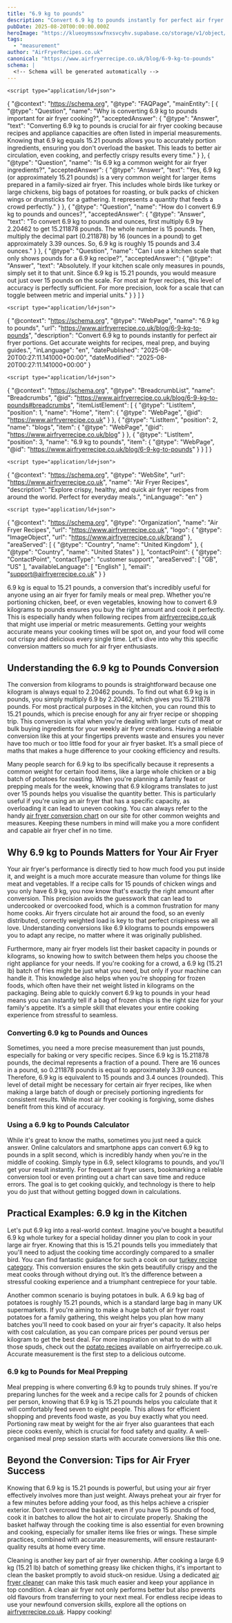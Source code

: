 ```yaml
---
title: "6.9 kg to pounds"
description: "Convert 6.9 kg to pounds instantly for perfect air fryer portions. Get accurate weights for recipes, meal prep, and buying guides."
pubDate: 2025-08-20T00:00:00.000Z
heroImage: "https://klueoymssxwfnxsvcyhv.supabase.co/storage/v1/object/public/Shmucket/6-9-kg-to-pounds.webp"
tags:
  - "measurement"
author: "AirFryerRecipes.co.uk"
canonical: "https://www.airfryerrecipe.co.uk/blog/6-9-kg-to-pounds"
schema: |
  <!-- Schema will be generated automatically -->
---
```

<script type="application/ld+json">
{
    "@context": "https://schema.org",
    "@type": "BlogPosting",
    "url": "https://www.airfryerrecipe.co.uk/blog/6-9-kg-to-pounds",
    "mainEntityOfPage": {
        "@type": "WebPage",
        "@id": "https://www.airfryerrecipe.co.uk/blog/6-9-kg-to-pounds"
    },
    "headline": "Easy 6.9 kg to Pounds Conversion for Air Fryer Cooking",
    "description": "Convert 6.9 kg to pounds instantly for perfect air fryer portions. Get accurate weights for recipes, meal prep, and buying guides.",
    "author": {
        "@type": "Person",
        "name": "AirFryerRecipes.co.uk",
        "url": "https://www.airfryerrecipe.co.uk/about",
        "image": {
            "@type": "ImageObject",
            "url": "https://klueoymssxwfnxsvcyhv.supabase.co/storage/v1/object/public/Shmucket/Me.jpg"
        }
    },
    "publisher": {
        "@type": "Organization",
        "name": "Air Fryer Recipe",
        "logo": {
            "@type": "ImageObject",
            "url": "https://cdn.prod.website-files.com/68224a465dfe9a7ab4f57570/6844191451a8b2f1e37e63cc_Untitled%20design%20-%202025-06-05T205644.948%20(1).png"
        }
    },
    "datePublished": "2025-08-20T00:27:11.141Z",
    "dateModified": "2025-08-20T00:27:11.141Z",
    "image": {
        "@type": "ImageObject",
        "url": "https://klueoymssxwfnxsvcyhv.supabase.co/storage/v1/object/public/Shmucket/6-9-kg-to-pounds.webp"
    },
    "about": {
        "@type": "Thing",
        "name": "Measurement"
    },
    "articleSection": "Measurement",
    "inLanguage": "en-GB"
}
</script>

    <script type="application/ld+json">
{
    "@context": "https://schema.org",
    "@type": "FAQPage",
    "mainEntity": [
        {
            "@type": "Question",
            "name": "Why is converting 6.9 kg to pounds important for air fryer cooking?",
            "acceptedAnswer": {
                "@type": "Answer",
                "text": "Converting 6.9 kg to pounds is crucial for air fryer cooking because recipes and appliance capacities are often listed in imperial measurements. Knowing that 6.9 kg equals 15.21 pounds allows you to accurately portion ingredients, ensuring you don't overload the basket. This leads to better air circulation, even cooking, and perfectly crispy results every time."
            }
        },
        {
            "@type": "Question",
            "name": "Is 6.9 kg a common weight for air fryer ingredients?",
            "acceptedAnswer": {
                "@type": "Answer",
                "text": "Yes, 6.9 kg (or approximately 15.21 pounds) is a very common weight for larger items prepared in a family-sized air fryer. This includes whole birds like turkey or large chickens, big bags of potatoes for roasting, or bulk packs of chicken wings or drumsticks for a gathering. It represents a quantity that feeds a crowd perfectly."
            }
        },
        {
            "@type": "Question",
            "name": "How do I convert 6.9 kg to pounds and ounces?",
            "acceptedAnswer": {
                "@type": "Answer",
                "text": "To convert 6.9 kg to pounds and ounces, first multiply 6.9 by 2.20462 to get 15.211878 pounds. The whole number is 15 pounds. Then, multiply the decimal part (0.211878) by 16 (ounces in a pound) to get approximately 3.39 ounces. So, 6.9 kg is roughly 15 pounds and 3.4 ounces."
            }
        },
        {
            "@type": "Question",
            "name": "Can I use a kitchen scale that only shows pounds for a 6.9 kg recipe?",
            "acceptedAnswer": {
                "@type": "Answer",
                "text": "Absolutely. If your kitchen scale only measures in pounds, simply set it to that unit. Since 6.9 kg is 15.21 pounds, you would measure out just over 15 pounds on the scale. For most air fryer recipes, this level of accuracy is perfectly sufficient. For more precision, look for a scale that can toggle between metric and imperial units."
            }
        }
    ]
}
</script>

    <script type="application/ld+json">
{
    "@context": "https://schema.org",
    "@type": "WebPage",
    "name": "6.9 kg to pounds",
    "url": "https://www.airfryerrecipe.co.uk/blog/6-9-kg-to-pounds",
    "description": "Convert 6.9 kg to pounds instantly for perfect air fryer portions. Get accurate weights for recipes, meal prep, and buying guides.",
    "inLanguage": "en",
    "datePublished": "2025-08-20T00:27:11.141000+00:00",
    "dateModified": "2025-08-20T00:27:11.141000+00:00"
}
</script>

    <script type="application/ld+json">
{
    "@context": "https://schema.org",
    "@type": "BreadcrumbList",
    "name": "Breadcrumbs",
    "@id": "https://www.airfryerrecipe.co.uk/blog/6-9-kg-to-pounds#breadcrumbs",
    "itemListElement": [
        {
            "@type": "ListItem",
            "position": 1,
            "name": "Home",
            "item": {
                "@type": "WebPage",
                "@id": "https://www.airfryerrecipe.co.uk"
            }
        },
        {
            "@type": "ListItem",
            "position": 2,
            "name": "blogs",
            "item": {
                "@type": "WebPage",
                "@id": "https://www.airfryerrecipe.co.uk/blog"
            }
        },
        {
            "@type": "ListItem",
            "position": 3,
            "name": "6.9 kg to pounds",
            "item": {
                "@type": "WebPage",
                "@id": "https://www.airfryerrecipe.co.uk/blog/6-9-kg-to-pounds"
            }
        }
    ]
}
</script>

    <script type="application/ld+json">
{
    "@context": "https://schema.org",
    "@type": "WebSite",
    "url": "https://www.airfryerrecipe.co.uk",
    "name": "Air Fryer Recipes",
    "description": "Explore crispy, healthy, and quick air fryer recipes from around the world. Perfect for everyday meals.",
    "inLanguage": "en"
}
</script>

    <script type="application/ld+json">
{
    "@context": "https://schema.org",
    "@type": "Organization",
    "name": "Air Fryer Recipes",
    "url": "https://www.airfryerrecipe.co.uk",
    "logo": {
        "@type": "ImageObject",
        "url": "https://www.airfryerrecipe.co.uk/brand"
    },
    "areaServed": [
        {
            "@type": "Country",
            "name": "United Kingdom"
        },
        {
            "@type": "Country",
            "name": "United States"
        }
    ],
    "contactPoint": {
        "@type": "ContactPoint",
        "contactType": "customer support",
        "areaServed": [
            "GB",
            "US"
        ],
        "availableLanguage": [
            "English"
        ],
        "email": "support@airfryerrecipe.co.uk"
    }
}
</script>

<p>6.9 kg is equal to 15.21 pounds, a conversion that's incredibly useful for anyone using an air fryer for family meals or meal prep. Whether you're portioning chicken, beef, or even vegetables, knowing how to convert 6.9 kilograms to pounds ensures you buy the right amount and cook it perfectly. This is especially handy when following recipes from <a href=https://www.airfryerrecipe.co.uk>airfryerrecipe.co.uk</a> that might use imperial or metric measurements. Getting your weights accurate means your cooking times will be spot on, and your food will come out crispy and delicious every single time. Let's dive into why this specific conversion matters so much for air fryer enthusiasts.</p>

<h2>Understanding the 6.9 kg to Pounds Conversion</h2>
<p>The conversion from kilograms to pounds is straightforward because one kilogram is always equal to 2.20462 pounds. To find out what 6.9 kg is in pounds, you simply multiply 6.9 by 2.20462, which gives you 15.211878 pounds. For most practical purposes in the kitchen, you can round this to 15.21 pounds, which is precise enough for any air fryer recipe or shopping trip. This conversion is vital when you're dealing with larger cuts of meat or bulk buying ingredients for your weekly air fryer creations. Having a reliable conversion like this at your fingertips prevents waste and ensures you never have too much or too little food for your air fryer basket. It’s a small piece of maths that makes a huge difference to your cooking efficiency and results.</p>
<p>Many people search for 6.9 kg to lbs specifically because it represents a common weight for certain food items, like a large whole chicken or a big batch of potatoes for roasting. When you're planning a family feast or prepping meals for the week, knowing that 6.9 kilograms translates to just over 15 pounds helps you visualise the quantity better. This is particularly useful if you're using an air fryer that has a specific capacity, as overloading it can lead to uneven cooking. You can always refer to the handy <a href=https://www.airfryerrecipe.co.uk/air-fryer-conversion-chart>air fryer conversion chart</a> on our site for other common weights and measures. Keeping these numbers in mind will make you a more confident and capable air fryer chef in no time.</p>

<h2>Why 6.9 kg to Pounds Matters for Your Air Fryer</h2>
<p>Your air fryer's performance is directly tied to how much food you put inside it, and weight is a much more accurate measure than volume for things like meat and vegetables. If a recipe calls for 15 pounds of chicken wings and you only have 6.9 kg, you now know that's exactly the right amount after conversion. This precision avoids the guesswork that can lead to undercooked or overcooked food, which is a common frustration for many home cooks. Air fryers circulate hot air around the food, so an evenly distributed, correctly weighted load is key to that perfect crispiness we all love. Understanding conversions like 6.9 kilograms to pounds empowers you to adapt any recipe, no matter where it was originally published.</p>
<p>Furthermore, many air fryer models list their basket capacity in pounds or kilograms, so knowing how to switch between them helps you choose the right appliance for your needs. If you're cooking for a crowd, a 6.9 kg (15.21 lb) batch of fries might be just what you need, but only if your machine can handle it. This knowledge also helps when you're shopping for frozen foods, which often have their net weight listed in kilograms on the packaging. Being able to quickly convert 6.9 kg to pounds in your head means you can instantly tell if a bag of frozen chips is the right size for your family's appetite. It’s a simple skill that elevates your entire cooking experience from stressful to seamless.</p>

<h3>Converting 6.9 kg to Pounds and Ounces</h3>
<p>Sometimes, you need a more precise measurement than just pounds, especially for baking or very specific recipes. Since 6.9 kg is 15.211878 pounds, the decimal represents a fraction of a pound. There are 16 ounces in a pound, so 0.211878 pounds is equal to approximately 3.39 ounces. Therefore, 6.9 kg is equivalent to 15 pounds and 3.4 ounces (rounded). This level of detail might be necessary for certain air fryer recipes, like when making a large batch of dough or precisely portioning ingredients for consistent results. While most air fryer cooking is forgiving, some dishes benefit from this kind of accuracy.</p>

<h3>Using a 6.9 kg to Pounds Calculator</h3>
<p>While it's great to know the maths, sometimes you just need a quick answer. Online calculators and smartphone apps can convert 6.9 kg to pounds in a split second, which is incredibly handy when you're in the middle of cooking. Simply type in 6.9, select kilograms to pounds, and you'll get your result instantly. For frequent air fryer users, bookmarking a reliable conversion tool or even printing out a chart can save time and reduce errors. The goal is to get cooking quickly, and technology is there to help you do just that without getting bogged down in calculations.</p>

<h2>Practical Examples: 6.9 kg in the Kitchen</h2>
<p>Let's put 6.9 kg into a real-world context. Imagine you've bought a beautiful 6.9 kg whole turkey for a special holiday dinner you plan to cook in your large air fryer. Knowing that this is 15.21 pounds tells you immediately that you'll need to adjust the cooking time accordingly compared to a smaller bird. You can find fantastic guidance for such a cook on our <a href=https://www.airfryerrecipe.co.uk/recipe-category/Turkey>turkey recipe category</a>. This conversion ensures the skin gets beautifully crispy and the meat cooks through without drying out. It’s the difference between a stressful cooking experience and a triumphant centrepiece for your table.</p>
<p>Another common scenario is buying potatoes in bulk. A 6.9 kg bag of potatoes is roughly 15.21 pounds, which is a standard large bag in many UK supermarkets. If you're aiming to make a huge batch of air fryer roast potatoes for a family gathering, this weight helps you plan how many batches you'll need to cook based on your air fryer's capacity. It also helps with cost calculation, as you can compare prices per pound versus per kilogram to get the best deal. For more inspiration on what to do with all those spuds, check out the <a href=https://www.airfryerrecipe.co.uk/recipe-category/Potatoes>potato recipes</a> available on airfryerrecipe.co.uk. Accurate measurement is the first step to a delicious outcome.</p>

<h3>6.9 kg to Pounds for Meal Prepping</h3>
<p>Meal prepping is where converting 6.9 kg to pounds truly shines. If you're preparing lunches for the week and a recipe calls for 2 pounds of chicken per person, knowing that 6.9 kg is 15.21 pounds helps you calculate that it will comfortably feed seven to eight people. This allows for efficient shopping and prevents food waste, as you buy exactly what you need. Portioning raw meat by weight for the air fryer also guarantees that each piece cooks evenly, which is crucial for food safety and quality. A well-organised meal prep session starts with accurate conversions like this one.</p>

<h2>Beyond the Conversion: Tips for Air Fryer Success</h2>
<p>Knowing that 6.9 kg is 15.21 pounds is powerful, but using your air fryer effectively involves more than just weight. Always preheat your air fryer for a few minutes before adding your food, as this helps achieve a crispier exterior. Don’t overcrowd the basket; even if you have 15 pounds of food, cook it in batches to allow the hot air to circulate properly. Shaking the basket halfway through the cooking time is also essential for even browning and cooking, especially for smaller items like fries or wings. These simple practices, combined with accurate measurements, will ensure restaurant-quality results at home every time.</p>
<p>Cleaning is another key part of air fryer ownership. After cooking a large 6.9 kg (15.21 lb) batch of something greasy like chicken thighs, it's important to clean the basket promptly to avoid stuck-on residue. Using a dedicated <a href=https://www.airfryerrecipe.co.uk/air-fryer-cleaner>air fryer cleaner</a> can make this task much easier and keep your appliance in top condition. A clean air fryer not only performs better but also prevents old flavours from transferring to your next meal. For endless recipe ideas to use your newfound conversion skills, explore all the options on <a href=https://www.airfryerrecipe.co.uk/recipes>airfryerrecipe.co.uk</a>. Happy cooking!</p>
